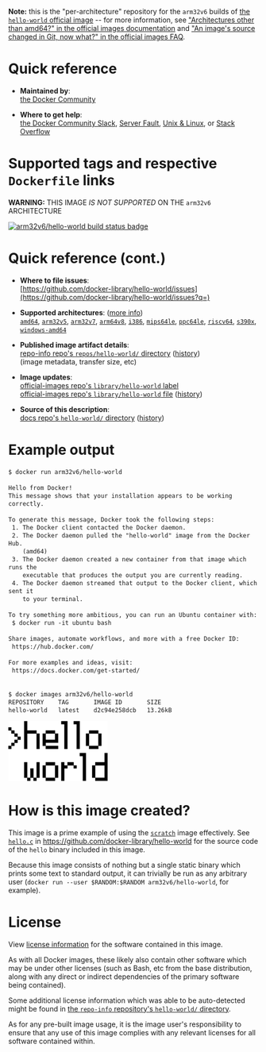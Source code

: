 <!--

********************************************************************************

WARNING:

    DO NOT EDIT "hello-world/README.md"

    IT IS AUTO-GENERATED

    (from the other files in "hello-world/" combined with a set of templates)

********************************************************************************

-->

**Note:** this is the "per-architecture" repository for the `arm32v6` builds of [the `hello-world` official image](https://hub.docker.com/_/hello-world) -- for more information, see ["Architectures other than amd64?" in the official images documentation](https://github.com/docker-library/official-images#architectures-other-than-amd64) and ["An image's source changed in Git, now what?" in the official images FAQ](https://github.com/docker-library/faq#an-images-source-changed-in-git-now-what).

# Quick reference

-	**Maintained by**:  
	[the Docker Community](https://github.com/docker-library/hello-world)

-	**Where to get help**:  
	[the Docker Community Slack](https://dockr.ly/comm-slack), [Server Fault](https://serverfault.com/help/on-topic), [Unix & Linux](https://unix.stackexchange.com/help/on-topic), or [Stack Overflow](https://stackoverflow.com/help/on-topic)

# Supported tags and respective `Dockerfile` links

**WARNING:** THIS IMAGE *IS NOT SUPPORTED* ON THE `arm32v6` ARCHITECTURE

[![arm32v6/hello-world build status badge](https://img.shields.io/jenkins/s/https/doi-janky.infosiftr.net/job/multiarch/job/arm32v6/job/hello-world.svg?label=arm32v6/hello-world%20%20build%20job)](https://doi-janky.infosiftr.net/job/multiarch/job/arm32v6/job/hello-world/)

# Quick reference (cont.)

-	**Where to file issues**:  
	[https://github.com/docker-library/hello-world/issues](https://github.com/docker-library/hello-world/issues?q=)

-	**Supported architectures**: ([more info](https://github.com/docker-library/official-images#architectures-other-than-amd64))  
	[`amd64`](https://hub.docker.com/r/amd64/hello-world/), [`arm32v5`](https://hub.docker.com/r/arm32v5/hello-world/), [`arm32v7`](https://hub.docker.com/r/arm32v7/hello-world/), [`arm64v8`](https://hub.docker.com/r/arm64v8/hello-world/), [`i386`](https://hub.docker.com/r/i386/hello-world/), [`mips64le`](https://hub.docker.com/r/mips64le/hello-world/), [`ppc64le`](https://hub.docker.com/r/ppc64le/hello-world/), [`riscv64`](https://hub.docker.com/r/riscv64/hello-world/), [`s390x`](https://hub.docker.com/r/s390x/hello-world/), [`windows-amd64`](https://hub.docker.com/r/winamd64/hello-world/)

-	**Published image artifact details**:  
	[repo-info repo's `repos/hello-world/` directory](https://github.com/docker-library/repo-info/blob/master/repos/hello-world) ([history](https://github.com/docker-library/repo-info/commits/master/repos/hello-world))  
	(image metadata, transfer size, etc)

-	**Image updates**:  
	[official-images repo's `library/hello-world` label](https://github.com/docker-library/official-images/issues?q=label%3Alibrary%2Fhello-world)  
	[official-images repo's `library/hello-world` file](https://github.com/docker-library/official-images/blob/master/library/hello-world) ([history](https://github.com/docker-library/official-images/commits/master/library/hello-world))

-	**Source of this description**:  
	[docs repo's `hello-world/` directory](https://github.com/docker-library/docs/tree/master/hello-world) ([history](https://github.com/docker-library/docs/commits/master/hello-world))

# Example output

```console
$ docker run arm32v6/hello-world

Hello from Docker!
This message shows that your installation appears to be working correctly.

To generate this message, Docker took the following steps:
 1. The Docker client contacted the Docker daemon.
 2. The Docker daemon pulled the "hello-world" image from the Docker Hub.
    (amd64)
 3. The Docker daemon created a new container from that image which runs the
    executable that produces the output you are currently reading.
 4. The Docker daemon streamed that output to the Docker client, which sent it
    to your terminal.

To try something more ambitious, you can run an Ubuntu container with:
 $ docker run -it ubuntu bash

Share images, automate workflows, and more with a free Docker ID:
 https://hub.docker.com/

For more examples and ideas, visit:
 https://docs.docker.com/get-started/


$ docker images arm32v6/hello-world
REPOSITORY    TAG       IMAGE ID       SIZE
hello-world   latest    d2c94e258dcb   13.26kB
```

![logo](https://raw.githubusercontent.com/docker-library/docs/01c12653951b2fe592c1f93a13b4e289ada0e3a1/hello-world/logo.png)

# How is this image created?

This image is a prime example of using the [`scratch`](https://hub.docker.com/_/scratch/) image effectively. See [`hello.c`](https://github.com/docker-library/hello-world/blob/master/hello.c) in https://github.com/docker-library/hello-world for the source code of the `hello` binary included in this image.

Because this image consists of nothing but a single static binary which prints some text to standard output, it can trivially be run as any arbitrary user (`docker run --user $RANDOM:$RANDOM arm32v6/hello-world`, for example).

# License

View [license information](https://github.com/docker-library/hello-world/blob/master/LICENSE) for the software contained in this image.

As with all Docker images, these likely also contain other software which may be under other licenses (such as Bash, etc from the base distribution, along with any direct or indirect dependencies of the primary software being contained).

Some additional license information which was able to be auto-detected might be found in [the `repo-info` repository's `hello-world/` directory](https://github.com/docker-library/repo-info/tree/master/repos/hello-world).

As for any pre-built image usage, it is the image user's responsibility to ensure that any use of this image complies with any relevant licenses for all software contained within.
